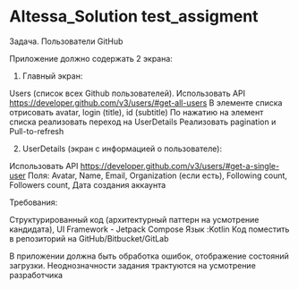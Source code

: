 # Altessa_Solution test_assigment

Задача. Пользователи GitHub

Приложение должно содержать 2 экрана:

1) Главный экран:

Users (список всех Github пользователей). Использовать API https://developer.github.com/v3/users/#get-all-users
В элементе списка отрисовать avatar, login (title), id (subtitle)
По нажатию на элемент списка реализовать переход на UserDetails
Реализовать pagination и Pull-to-refresh

2) UserDetails (экран с информацией о пользователе):

Использовать API https://developer.github.com/v3/users/#get-a-single-user
Поля: Avatar, Name, Email, Organization (если есть), Following count, Followers count, Дата создания аккаунта


Требования:

Структурированный код (архитектурный паттерн на усмотрение кандидата), UI Framework - Jetpack Compose
Язык :Kotlin
Код поместить в репозиторий на GitHub/Bitbucket/GitLab

В приложении должна быть обработка ошибок, отображение состояний загрузки.
Неоднозначности задания трактуются на усмотрение разработчика
